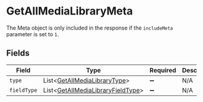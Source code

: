 # GetAllMediaLibraryMeta

The Meta object is only included in the response if the `includeMeta` parameter is set to `1`.



## Fields

| Field                                                                                        | Type                                                                                         | Required                                                                                     | Description                                                                                  |
| -------------------------------------------------------------------------------------------- | -------------------------------------------------------------------------------------------- | -------------------------------------------------------------------------------------------- | -------------------------------------------------------------------------------------------- |
| `type`                                                                                       | List\<[GetAllMediaLibraryType](../../models/operations/GetAllMediaLibraryType.md)>           | :heavy_minus_sign:                                                                           | N/A                                                                                          |
| `fieldType`                                                                                  | List\<[GetAllMediaLibraryFieldType](../../models/operations/GetAllMediaLibraryFieldType.md)> | :heavy_minus_sign:                                                                           | N/A                                                                                          |